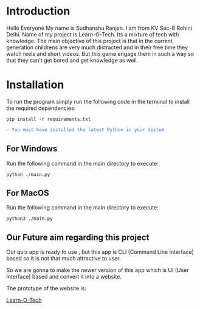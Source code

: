 
# Introduction

Hello Everyone My name is Sudhanshu Ranjan. I am from KV Sec-8 Rohini Delhi.
Name of my project is Learn-O-Tech. Its a mixture of tech with knowledge.
The main objective of this project is that in the current generation childrens are
very much distracted and in their free time they watch reels and short videos.
But this game engage them in such a way so that they can't get bored and get
knowledge as well.


# Installation

To run the program simply run the following code in the terminal to install the required dependencies:

```
pip install -r requirements.txt
```

```diff
- You must have installed the latest Python in your system
```

## For Windows
Run the following command in the main directory to execute:
```
python ./main.py
```
## For MacOS
Run the following command in the main directory to execute:
```
python3 ./main.py
```

## Our Future aim regarding this project

Our quiz app is ready to use , but this app is CLI (Command Line Interface) based so it is not that much attractive to user.

So we are gonna to make the newer version of this app which is UI (User Interface) based and convert it into a website.

The prototype of the website is:

[Learn-O-Tech](https://xd.adobe.com/embed/90298491-7a70-4f2d-a76a-acba2822127e-c57a/)

